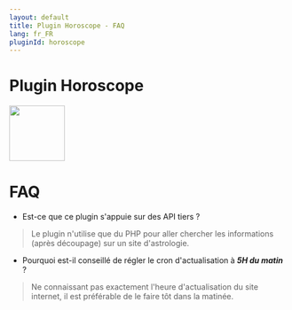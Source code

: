 ```yaml
---
layout: default
title: Plugin Horoscope - FAQ
lang: fr_FR
pluginId: horoscope
---
```

# Plugin Horoscope

<img src="{{site.baseurl}}/plugin-horoscope/{{site.img}}/horoscope_icon.png" class="pluginLogo" width="100" />

# FAQ

- Est-ce que ce plugin s'appuie sur des API tiers ?

> Le plugin n'utilise que du PHP  pour aller chercher les informations (après découpage) sur un site d'astrologie.

- Pourquoi est-il conseillé de régler le cron d'actualisation à ***5H du matin*** ?

> Ne connaissant pas exactement l'heure d'actualisation du site internet, il est préférable de le faire tôt dans la matinée.
